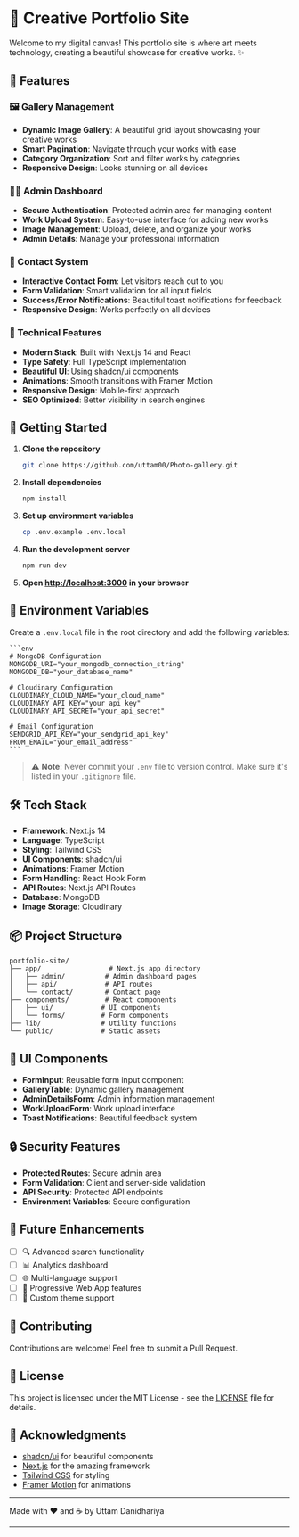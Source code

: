 # 🎨 Creative Portfolio Site

Welcome to my digital canvas! This portfolio site is where art meets technology, creating a beautiful showcase for creative works. ✨

## 🌟 Features

### 🖼️ Gallery Management

- **Dynamic Image Gallery**: A beautiful grid layout showcasing your creative works
- **Smart Pagination**: Navigate through your works with ease
- **Category Organization**: Sort and filter works by categories
- **Responsive Design**: Looks stunning on all devices

### 👨‍💼 Admin Dashboard

- **Secure Authentication**: Protected admin area for managing content
- **Work Upload System**: Easy-to-use interface for adding new works
- **Image Management**: Upload, delete, and organize your works
- **Admin Details**: Manage your professional information

### 📱 Contact System

- **Interactive Contact Form**: Let visitors reach out to you
- **Form Validation**: Smart validation for all input fields
- **Success/Error Notifications**: Beautiful toast notifications for feedback
- **Responsive Design**: Works perfectly on all devices

### 🎯 Technical Features

- **Modern Stack**: Built with Next.js 14 and React
- **Type Safety**: Full TypeScript implementation
- **Beautiful UI**: Using shadcn/ui components
- **Animations**: Smooth transitions with Framer Motion
- **Responsive Design**: Mobile-first approach
- **SEO Optimized**: Better visibility in search engines

## 🚀 Getting Started

1. **Clone the repository**

   ```bash
   git clone https://github.com/uttam00/Photo-gallery.git
   ```

2. **Install dependencies**

   ```bash
   npm install
   ```

3. **Set up environment variables**

   ```bash
   cp .env.example .env.local
   ```

4. **Run the development server**

   ```bash
   npm run dev
   ```

5. **Open [http://localhost:3000](http://localhost:3000) in your browser**

## 🔐 Environment Variables

Create a `.env.local` file in the root directory and add the following variables:

    ```env
    # MongoDB Configuration
    MONGODB_URI="your_mongodb_connection_string"
    MONGODB_DB="your_database_name"

    # Cloudinary Configuration
    CLOUDINARY_CLOUD_NAME="your_cloud_name"
    CLOUDINARY_API_KEY="your_api_key"
    CLOUDINARY_API_SECRET="your_api_secret"

    # Email Configuration
    SENDGRID_API_KEY="your_sendgrid_api_key"
    FROM_EMAIL="your_email_address"
    ```

> ⚠️ **Note**: Never commit your `.env` file to version control. Make sure it's listed in your `.gitignore` file.

## 🛠️ Tech Stack

- **Framework**: Next.js 14
- **Language**: TypeScript
- **Styling**: Tailwind CSS
- **UI Components**: shadcn/ui
- **Animations**: Framer Motion
- **Form Handling**: React Hook Form
- **API Routes**: Next.js API Routes
- **Database**: MongoDB
- **Image Storage**: Cloudinary

## 📦 Project Structure

```
portfolio-site/
├── app/                 # Next.js app directory
│   ├── admin/          # Admin dashboard pages
│   ├── api/            # API routes
│   └── contact/        # Contact page
├── components/         # React components
│   ├── ui/            # UI components
│   └── forms/         # Form components
├── lib/               # Utility functions
└── public/            # Static assets
```

## 🎨 UI Components

- **FormInput**: Reusable form input component
- **GalleryTable**: Dynamic gallery management
- **AdminDetailsForm**: Admin information management
- **WorkUploadForm**: Work upload interface
- **Toast Notifications**: Beautiful feedback system

## 🔒 Security Features

- **Protected Routes**: Secure admin area
- **Form Validation**: Client and server-side validation
- **API Security**: Protected API endpoints
- **Environment Variables**: Secure configuration

## 🎯 Future Enhancements

- [ ] 🔍 Advanced search functionality
- [ ] 📊 Analytics dashboard
- [ ] 🌐 Multi-language support
- [ ] 📱 Progressive Web App features
- [ ] 🎨 Custom theme support

## 🤝 Contributing

Contributions are welcome! Feel free to submit a Pull Request.

## 📝 License

This project is licensed under the MIT License - see the [LICENSE](LICENSE) file for details.

## 🙏 Acknowledgments

- [shadcn/ui](https://ui.shadcn.com/) for beautiful components
- [Next.js](https://nextjs.org/) for the amazing framework
- [Tailwind CSS](https://tailwindcss.com/) for styling
- [Framer Motion](https://www.framer.com/motion/) for animations

---

Made with ❤️ and ☕ by Uttam Danidhariya

---
